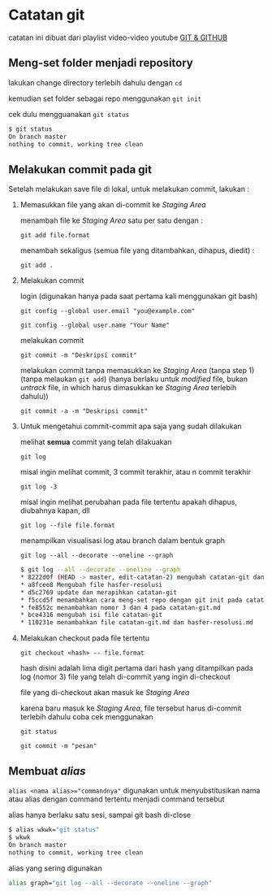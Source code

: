 # Catatan git

catatan ini dibuat dari playlist video-video youtube [GIT & GITHUB](https://www.youtube.com/playlist?list=PLFIM0718LjIVknj6sgsSceMqlq242-jNf)

## Meng-set folder menjadi repository

lakukan change directory terlebih dahulu dengan `cd`

kemudian set folder sebagai repo menggunakan `git init`

cek dulu mengguanakan `git status`

```bash
$ git status
On branch master
nothing to commit, working tree clean
```

## Melakukan commit pada git

Setelah melakukan save file di lokal, untuk melakukan commit, lakukan :

1. Memasukkan file yang akan di-commit ke *Staging Area*

    menambah file ke *Staging Area* satu per satu dengan :

    `git add file.format`

    menambah sekaligus (semua file yang ditambahkan, dihapus, diedit) :

    `git add .`

2. Melakukan commit

    login (digunakan hanya pada saat pertama kali menggunakan git bash)

    `git config --global user.email "you@example.com"`

    `git config --global user.name "Your Name"`

    melakukan commit

    `git commit -m "Deskripsi commit"`

    melakukan commit tanpa memasukkan ke *Staging Area* (tanpa step 1) (tanpa melaukan `git add`) (hanya berlaku untuk *modified* file, bukan *untrack* file, in which harus dimasukkan ke *Staging Area* terlebih dahulu))

    `git commit -a -m "Deskripsi commit"`

3. Untuk mengetahui commit-commit apa saja yang sudah dilakukan

    melihat **semua** commit yang telah dilakuakan

    `git log`

    misal ingin melihat commit, 3 commit terakhir, atau n commit terakhir

    `git log -3`

    misal ingin melihat perubahan pada file tertentu apakah dihapus, diubahnya kapan, dll

    `git log --file file.format`

    menampilkan visualisasi log atau branch dalam bentuk graph

    `git log --all --decorate --oneline --graph`

    ```bash
    $ git log --all --decorate --oneline --graph
    * 8222d0f (HEAD -> master, edit-catatan-2) mengubah catatan-git dan menambahkan file catatan-git-2.md
    * a8fcee8 Mengubah file hasfer-resolusi
    * d5c2769 update dan merapihkan catatan-git
    * f5ccd5f menambahkan cara meng-set repo dengan git init pada catatan dan perubahan kecil lainnya
    * fe8552c menambahkan nomor 3 dan 4 pada catatan-git.md
    * bce4316 mengubah isi file catatan-git
    * 110231e menambahkan file catatan-git.md dan hasfer-resolusi.md
    ```

4. Melakukan checkout pada file tertentu

    `git checkout <hash> -- file.format`

    hash disini adalah lima digit pertama dari hash yang ditampilkan pada log (nomor 3) file yang telah di-commit yang ingin di-checkout

    file yang di-checkout akan masuk ke *Staging Area*

    karena baru masuk ke *Staging Area*, file tersebut harus di-commit terlebih dahulu
    coba cek menggunakan

    `git status`

    `git commit -m "pesan"`

## Membuat *alias*

`alias <nama alias>="commandnya"` digunakan untuk menyubstitusikan nama atau alias dengan command tertentu menjadi command tersebut

alias hanya berlaku satu sesi, sampai git bash di-close

```bash
$ alias wkwk="git status"
$ wkwk
On branch master
nothing to commit, working tree clean
```

alias yang sering digunakan

```bash
alias graph="git log --all --decorate --oneline --graph"
```

